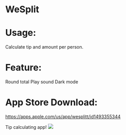 # WeSplit


# Usage:

Calculate tip and amount per person.

# Feature:

Round total
Play sound
Dark mode



# App Store Download: 
https://apps.apple.com/us/app/wesplitt/id1493355344



Tip calculating app!
![](WeSplit.gif)
